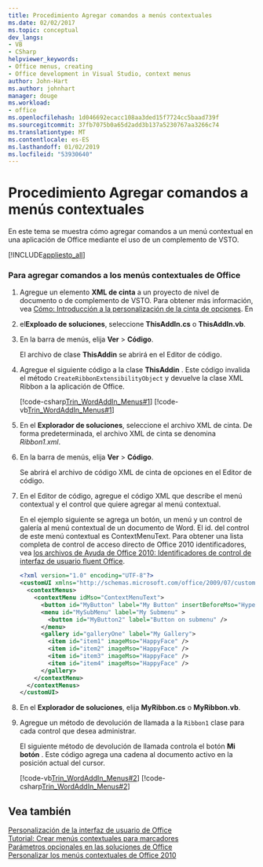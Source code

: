 ```yaml
---
title: Procedimiento Agregar comandos a menús contextuales
ms.date: 02/02/2017
ms.topic: conceptual
dev_langs:
- VB
- CSharp
helpviewer_keywords:
- Office menus, creating
- Office development in Visual Studio, context menus
author: John-Hart
ms.author: johnhart
manager: douge
ms.workload:
- office
ms.openlocfilehash: 1d046692ecacc108aa3ded15f7724cc5baad739f
ms.sourcegitcommit: 37fb7075b0a65d2add3b137a5230767aa3266c74
ms.translationtype: MT
ms.contentlocale: es-ES
ms.lasthandoff: 01/02/2019
ms.locfileid: "53930640"
---
```

# <a name="how-to-add-commands-to-shortcut-menus"></a>Procedimiento Agregar comandos a menús contextuales
  En este tema se muestra cómo agregar comandos a un menú contextual en una aplicación de Office mediante el uso de un complemento de VSTO.  
  
 [!INCLUDE[appliesto_all](../vsto/includes/appliesto-all-md.md)]  
  
### <a name="to-add-commands-to-shortcut-menus-in-office"></a>Para agregar comandos a los menús contextuales de Office  
  
1.  Agregue un elemento **XML de cinta** a un proyecto de nivel de documento o de complemento de VSTO. Para obtener más información, vea [Cómo: Introducción a la personalización de la cinta de opciones](../vsto/how-to-get-started-customizing-the-ribbon.md). En  
  
2.  el**Exploado de soluciones**, seleccione **ThisAddIn.cs** o **ThisAddIn.vb**.  
  
3.  En la barra de menús, elija **Ver** > **Código**.  
  
     El archivo de clase **ThisAddin** se abrirá en el Editor de código.  
  
4.  Agregue el siguiente código a la clase **ThisAddin** . Este código invalida el método `CreateRibbonExtensibilityObject` y devuelve la clase XML Ribbon a la aplicación de Office.  
  
     [!code-csharp[Trin_WordAddIn_Menus#1](../vsto/codesnippet/CSharp/trin_wordaddin_menus.cs/thisaddin.cs#1)]
     [!code-vb[Trin_WordAddIn_Menus#1](../vsto/codesnippet/VisualBasic/trin_wordaddin_menus.vb/thisaddin.vb#1)]  
  
5.  En el **Explorador de soluciones**, seleccione el archivo XML de cinta. De forma predeterminada, el archivo XML de cinta se denomina *Ribbon1.xml*.  
  
6.  En la barra de menús, elija **Ver** > **Código**.  
  
     Se abrirá el archivo de código XML de cinta de opciones en el Editor de código.  
  
7.  En el Editor de código, agregue el código XML que describe el menú contextual y el control que quiere agregar al menú contextual.  
  
     En el ejemplo siguiente se agrega un botón, un menú y un control de galería al menú contextual de un documento de Word. El id. del control de este menú contextual es ContextMenuText. Para obtener una lista completa de control de acceso directo de Office 2010 identificadores, vea [los archivos de Ayuda de Office 2010: Identificadores de control de interfaz de usuario fluent Office](http://go.microsoft.com/fwlink/?LinkID=181052).  
  
    ```xml
    <?xml version="1.0" encoding="UTF-8"?>  
    <customUI xmlns="http://schemas.microsoft.com/office/2009/07/customui">  
      <contextMenus>  
        <contextMenu idMso="ContextMenuText">  
          <button id="MyButton" label="My Button" insertBeforeMso="HyperlinkInsert" onAction="GetButtonID" />  
          <menu id="MySubMenu" label="My Submenu" >  
            <button id="MyButton2" label="Button on submenu" />  
          </menu>  
          <gallery id="galleryOne" label="My Gallery">  
            <item id="item1" imageMso="HappyFace" />  
            <item id="item2" imageMso="HappyFace" />  
            <item id="item3" imageMso="HappyFace" />  
            <item id="item4" imageMso="HappyFace" />  
          </gallery>  
        </contextMenu>  
      </contextMenus>  
    </customUI>  
    ```  
  
8.  En el **Explorador de soluciones**, elija **MyRibbon.cs** o **MyRibbon.vb**.  
  
9. Agregue un método de devolución de llamada a la `Ribbon1` clase para cada control que desea administrar.  
  
     El siguiente método de devolución de llamada controla el botón **Mi botón** . Este código agrega una cadena al documento activo en la posición actual del cursor.  
  
     [!code-vb[Trin_WordAddIn_Menus#2](../vsto/codesnippet/VisualBasic/trin_wordaddin_menus.vb/ribbon1.vb#2)]
     [!code-csharp[Trin_WordAddIn_Menus#2](../vsto/codesnippet/CSharp/trin_wordaddin_menus.cs/ribbon1.cs#2)]  
  
## <a name="see-also"></a>Vea también  
 [Personalización de la interfaz de usuario de Office](../vsto/office-ui-customization.md)   
 [Tutorial: Crear menús contextuales para marcadores](../vsto/walkthrough-creating-shortcut-menus-for-bookmarks.md)   
 [Parámetros opcionales en las soluciones de Office](../vsto/optional-parameters-in-office-solutions.md)   
 [Personalizar los menús contextuales de Office 2010](http://go.microsoft.com/fwlink/?LinkId=182186)  
